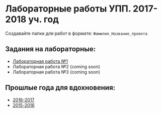 # Лабораторные работы УПП. 2017-2018 уч. год

Создавайте папки для работ в формате: `Фамилия_Название_проекта`

Задания на лабораторные:
-----------------------
- [Лабораторная работа №1](lab1.md)
- Лабораторная работа №2 (coming soon)
- Лабораторная работа №3 (coming soon)

Прошлые года для вдохновения:
----------------------------
- [2016-2017](https://github.com/Nordth/istu-lab-upp-2016-2017)
- [2015-2016](https://github.com/Nordth/laboratory_2015_16)
